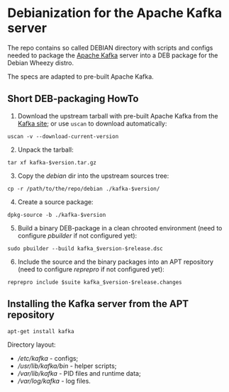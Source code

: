 # Debianization for the Apache Kafka server

The repo contains so called DEBIAN directory with
scripts and configs needed to package the
[Apache Kafka](http://kafka.apache.org/) server
into a DEB package for the Debian Wheezy distro.

The specs are adapted to pre-built Apache Kafka.

## Short DEB-packaging HowTo

1. Download the upstream tarball with pre-built Apache Kafka from the
 [Kafka site](http://kafka.apache.org/downloads.html);
 or use ``uscan`` to download automatically:

```uscan -v --download-current-version```

2. Unpack the tarball:

```tar xf kafka-$version.tar.gz```

3. Copy the _debian_ dir into the upstream sources tree:

```cp -r /path/to/the/repo/debian ./kafka-$version/```

4. Create a source package:

```dpkg-source -b ./kafka-$version```

5. Build a binary DEB-package in a clean chrooted environment
(need to configure _pbuilder_ if not configured yet):

```sudo pbuilder --build kafka_$version-$release.dsc```

6. Include the source and the binary packages into an APT repository
(need to configure _reprepro_ if not configured yet):

```reprepro include $suite kafka_$version-$release.changes```

## Installing the Kafka server from the APT repository

```apt-get install kafka```

Directory layout:

* _/etc/kafka_ - configs;
* _/usr/lib/kafka/bin_ - helper scripts;
* _/var/lib/kafka_ - PID files and runtime data;
* _/var/log/kafka_ - log files.
